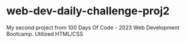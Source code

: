 # web-dev-daily-challenge-proj2
My second project from 100 Days Of Code - 2023 Web Development Bootcamp. Utilized HTML/CSS
